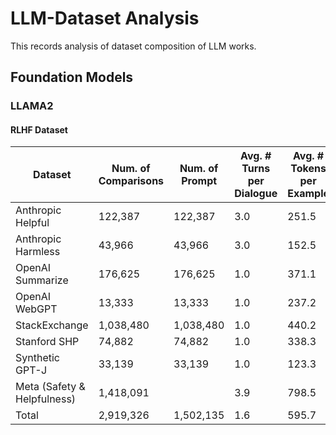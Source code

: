 # LLM-Dataset Analysis
This records analysis of dataset composition of LLM works.

## Foundation Models
### LLAMA2
#### RLHF Dataset
| Dataset                    | Num. of Comparisons | Num. of Prompt | Avg. # Turns per Dialogue | Avg. # Tokens per Example | Avg. # Tokens in Prompt | Avg. # Tokens in Response |
|----------------------------|---------------------|------------|---------------------------|---------------------------|-------------------------|---------------------------|
| Anthropic Helpful          | 122,387             |122,387     | 3.0                       | 251.5                     | 17.7                    | 88.4                      |
| Anthropic Harmless         | 43,966              |43,966      | 3.0                       | 152.5                     | 15.7                    | 46.4                      |
| OpenAI Summarize           | 176,625             |176,625     | 1.0                       | 371.1                     | 336.0                   | 35.1                      |
| OpenAI WebGPT              | 13,333              |13,333      | 1.0                       | 237.2                     | 48.3                    | 188.9                     |
| StackExchange              | 1,038,480           |1,038,480   | 1.0                       | 440.2                     | 200.1                   | 240.2                     |
| Stanford SHP               | 74,882              |74,882      | 1.0                       | 338.3                     | 199.5                   | 138.8                     |
| Synthetic GPT-J            | 33,139              |33,139      | 1.0                       | 123.3                     | 13.0                    | 110.3                     |
| Meta (Safety & Helpfulness)| 1,418,091           |            | 3.9                       | 798.5                     | 31.4                    | 234.1                     |
| Total                      | 2,919,326           |1,502,135   | 1.6                       | 595.7                     | 108.2                   | 216.9                     |
